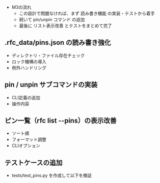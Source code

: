 - M3の流れ
  - この設計で問題なければ、まず 読み書き機能 の実装・テストから着手
  - 続いて pin/unpin コマンド の追加
  - 最後に リスト表示改善 とテストをまとめて完了


## .rfc_data/pins.json の読み書き強化

- ディレクトリ・ファイル存在チェック
- ロック機構の導入
- 例外ハンドリング

## pin / unpin サブコマンドの実装

- CLI定義の追加
- 操作内容


## ピン一覧（rfc list --pins）の表示改善

- ソート順
- フォーマット調整
- CLIオプション

## テストケースの追加

- tests/test_pins.py を作成して以下を検証

